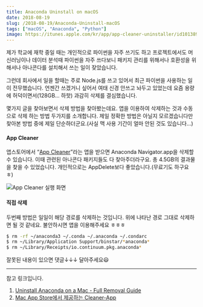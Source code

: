 ```yaml
---
title: Anaconda Uninstall on macOS
date: 2018-08-19
slug: /2018-08-19/Anaconda-Uninstall-macOS
tags: ["macOS", "Anaconda", "Python"]
image: https://itunes.apple.com/kr/app/app-cleaner-uninstaller/id1013897218?mt=12
---
```


제가 학교에 재학 중일 때는 개인적으로 파이썬을 자주 쓰기도 하고 프로젝트에서도 머신러닝이나 데이터 분석때 파이썬을 자주 쓰다보니 패키지 관리를 위해서나 호환성을 위해서나 아나콘다를 설치해서 쓰는 일이 잦았습니다.

그런데 회사에서 일을 할때는 주로 Node.js를 쓰고 있어서 최근 파이썬을 사용하는 일이 전무했습니다. 언젠간 쓰겠거니 싶어서 여태 신경 안쓰고 놔두고 있었는데 요즘 용량에 허덕이면서(128GB… 하핫) 과감히 삭제를 결심했습니다.

몇가지 글을 찾아보면서 삭제 방법을 찾아봤는데요. 앱을 이용하여 삭제하는 것과 수동으로 삭제 하는 방법 두가지를 소개합니다. 제일 정확한 방법은 아닐지 모르겠습니다만 찾아본 방법 중에 제일 단순하더군요.(사실 맥 사용 기간이 얼마 안된 것도 있습니다…)

#### App Cleaner

앱스토어에서 “[App Cleaner](https://itunes.apple.com/kr/app/app-cleaner-uninstaller/id1013897218?mt=12)”라는 앱을 받으면 Anaconda Navigator.app을 삭제할 수 있습니다. 이때 관련된 아나콘다 패키지들도 다 찾아주더라구요. 총 4.5GB의 결과물을 찾을 수 있었습니다. 개인적으로는 AppDelete보다 좋았습니다.(무료기도 하구요 ㅎ)

![App Cleaner 실행 화면](https://cdn-images-1.medium.com/max/1600/1*vTb29refTamA8FHbBc-Teg.png)

#### 직접 삭제

두번째 방법은 일일이 해당 경로를 삭제하는 것입니다. 위에 나타난 경로 그대로 삭제하면 될 것 같네요. 불안하시면 앱을 이용해주세요 ㅎㅎㅎ

```bash
$ rm -rf ~/anaconda3 ~/.conda ~/.anaconda ~/.condarc
$ rm ~/Library/Application Support/binstar/*anaconda*
$ rm ~/Library/Receipts/io.continuum.pkg.anaconda*
```

잘못된 내용이 있으면 댓글↓↓↓ 달아주세요😃

---

참고 링크입니다.

1. [Uninstall Anaconda on a Mac - Full Removal Guide](https://nektony.com/how-to/uninstall-anaconda-on-a-mac)
2. [‎Mac App Store에서 제공하는 Cleaner-App](https://itunes.apple.com/kr/app/app-cleaner-uninstaller/id1013897218?mt=12)
